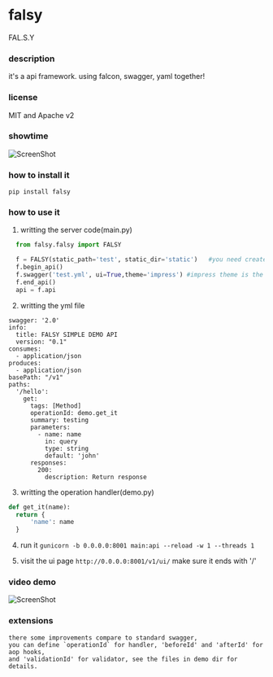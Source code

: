 # falsy
FAL.S.Y

### description
  it's a api framework.
  using falcon, swagger, yaml together!
  
### license
  MIT and Apache v2
  
### showtime

![ScreenShot](https://raw.githubusercontent.com/pingf/falsy/master/demo.gif)


### how to install it
  `pip install falsy`
  
### how to use it
1. writting the server code(main.py)
  ```python
    from falsy.falsy import FALSY

    f = FALSY(static_path='test', static_dir='static')   #you need create the dir called static before you run
    f.begin_api()
    f.swagger('test.yml', ui=True,theme='impress') #impress theme is the responsive swagger ui, or you can use 'normal' here
    f.end_api()
    api = f.api
  ```
2. writting the yml file
  ```
  swagger: '2.0'
  info:
    title: FALSY SIMPLE DEMO API
    version: "0.1"
  consumes:
    - application/json
  produces:
    - application/json
  basePath: "/v1"
  paths:
    '/hello':
      get:
        tags: [Method]
        operationId: demo.get_it
        summary: testing
        parameters:
          - name: name
            in: query
            type: string
            default: 'john'
        responses:
          200:
            description: Return response
  ```
  
3. writting the operation handler(demo.py)
  ```python
  def get_it(name):
    return {
        'name': name
    }
  ```
  
4. run it
  `gunicorn -b 0.0.0.0:8001 main:api --reload -w 1 --threads 1`
  
5. visit the ui page
  `http://0.0.0.0:8001/v1/ui/`
  make sure it ends with '/'
  
### video demo

![ScreenShot](https://raw.githubusercontent.com/pingf/falsy/master/falsy.gif)
  
### extensions
    
    there some improvements compare to standard swagger, 
    you can define `operationId` for handler, 'beforeId' and 'afterId' for aop hooks,
    and 'validationId' for validator, see the files in demo dir for details.
